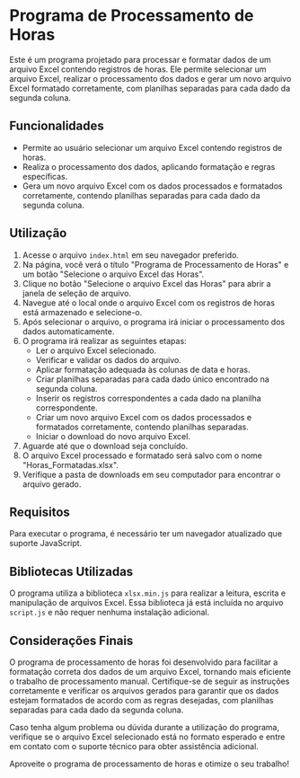 # Programa de Processamento de Horas

Este é um programa projetado para processar e formatar dados de um arquivo Excel contendo registros de horas. Ele permite selecionar um arquivo Excel, realizar o processamento dos dados e gerar um novo arquivo Excel formatado corretamente, com planilhas separadas para cada dado da segunda coluna.

## Funcionalidades

- Permite ao usuário selecionar um arquivo Excel contendo registros de horas.
- Realiza o processamento dos dados, aplicando formatação e regras específicas.
- Gera um novo arquivo Excel com os dados processados e formatados corretamente, contendo planilhas separadas para cada dado da segunda coluna.

## Utilização

1. Acesse o arquivo `index.html` em seu navegador preferido.
2. Na página, você verá o título "Programa de Processamento de Horas" e um botão "Selecione o arquivo Excel das Horas".
3. Clique no botão "Selecione o arquivo Excel das Horas" para abrir a janela de seleção de arquivo.
4. Navegue até o local onde o arquivo Excel com os registros de horas está armazenado e selecione-o.
5. Após selecionar o arquivo, o programa irá iniciar o processamento dos dados automaticamente.
6. O programa irá realizar as seguintes etapas:
   - Ler o arquivo Excel selecionado.
   - Verificar e validar os dados do arquivo.
   - Aplicar formatação adequada às colunas de data e horas.
   - Criar planilhas separadas para cada dado único encontrado na segunda coluna.
   - Inserir os registros correspondentes a cada dado na planilha correspondente.
   - Criar um novo arquivo Excel com os dados processados e formatados corretamente, contendo planilhas separadas.
   - Iniciar o download do novo arquivo Excel.
7. Aguarde até que o download seja concluído.
8. O arquivo Excel processado e formatado será salvo com o nome "Horas_Formatadas.xlsx".
9. Verifique a pasta de downloads em seu computador para encontrar o arquivo gerado.

## Requisitos

Para executar o programa, é necessário ter um navegador atualizado que suporte JavaScript.

## Bibliotecas Utilizadas

O programa utiliza a biblioteca `xlsx.min.js` para realizar a leitura, escrita e manipulação de arquivos Excel. Essa biblioteca já está incluída no arquivo `script.js` e não requer nenhuma instalação adicional.

## Considerações Finais

O programa de processamento de horas foi desenvolvido para facilitar a formatação correta dos dados de um arquivo Excel, tornando mais eficiente o trabalho de processamento manual. Certifique-se de seguir as instruções corretamente e verificar os arquivos gerados para garantir que os dados estejam formatados de acordo com as regras desejadas, com planilhas separadas para cada dado da segunda coluna.

Caso tenha algum problema ou dúvida durante a utilização do programa, verifique se o arquivo Excel selecionado está no formato esperado e entre em contato com o suporte técnico para obter assistência adicional.

Aproveite o programa de processamento de horas e otimize o seu trabalho!
